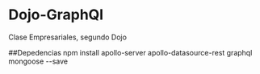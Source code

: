 # Dojo-GraphQl
Clase Empresariales, segundo Dojo

##Depedencias
npm install apollo-server apollo-datasource-rest graphql mongoose --save
